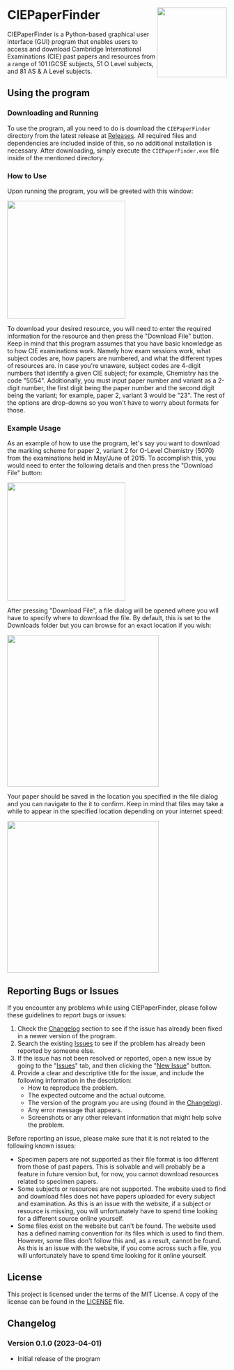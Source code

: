 # CIEPaperFinder [<img style="float: right;" src="https://i.postimg.cc/DZzkRQtm/README-Icon.png" width="160">](https://postimg.cc/FfwBLSFQ)

CIEPaperFinder is a Python-based graphical user interface (GUI) program that enables users to access and download Cambridge International Examinations (CIE) past papers and resources from a range of 101 IGCSE subjects, 51 O Level subjects, and 81 AS & A Level subjects.

## Using the program

### Downloading and Running

To use the program, all you need to do is download the `CIEPaperFinder` directory from the latest release at [Releases](https://github.com/Ali246801232/CIEPaperFinder/releases). All required files and dependencies are included inside of this, so no additional installation is necessary. After downloading, simply execute the `CIEPaperFinder.exe` file inside of the mentioned directory.

### How to Use

Upon running the program, you will be greeted with this window:

[<img src="https://i.postimg.cc/WzFR1Npv/README-Blank-Window.png" width="271">](https://postimg.cc/ZvSsfhy7)

To download your desired resource, you will need to enter the required information for the resource and then press the "Download File" button. Keep in mind that this program assumes that you have basic knowledge as to how CIE examinations work. Namely how exam sessions work, what subject codes are, how papers are numbered, and what the different types of resources are. In case you're unaware, subject codes are 4-digit numbers that identify a given CIE subject; for example, Chemistry has the code "5054". Additionally, you must input paper number and variant as a 2-digit number, the first digit being the paper number and the second digit being the variant; for example, paper 2, variant 3 would be "23". The rest of the options are drop-downs so you won't have to worry about formats for those.

### Example Usage

As an example of how to use the program, let's say you want to download the marking scheme for paper 2, variant 2 for O-Level Chemistry (5070) from the examinations held in May/June of 2015. To accomplish this, you would need to enter the following details and then press the "Download File" button:

[<img src="https://i.postimg.cc/LX0KSYpD/README-Filled-Window.png" width="271">](https://postimg.cc/5YvkqtjQ)

After pressing "Download File", a file dialog will be opened where you will have to specify where to download the file. By default, this is set to the Downloads folder but you can browse for an exact location if you wish:

[<img src="https://i.postimg.cc/c12y5nT4/README-Save-As-Window.png" width="348">](https://postimg.cc/hhL5XhHH)

Your paper should be saved in the location you specified in the file dialog and you can navigate to the it to confirm. Keep in mind that files may take a while to appear in the specified location depending on your internet speed:

[<img src="https://i.postimg.cc/HnfqJqj7/README-Downloaded-File.png" width="348">](https://postimg.cc/FkVW8ny9)

## Reporting Bugs or Issues

If you encounter any problems while using CIEPaperFinder, please follow these guidelines to report bugs or issues:

1. Check the [Changelog](https://github.com/Ali246801232/CIEPaperFinder/blob/main/README.md#changelog) section to see if the issue has already been fixed in a newer version of the program.
2. Search the existing [Issues](https://github.com/Ali246801232/CIEPaperFinder/issues) to see if the problem has already been reported by someone else.
3. If the issue has not been resolved or reported, open a new issue by going to the "[Issues](https://github.com/Ali246801232/CIEPaperFinder/issues)" tab, and then clicking the "[New Issue](https://github.com/Ali246801232/CIEPaperFinder/issues/new/choose)" button.
4. Provide a clear and descriptive title for the issue, and include the following information in the description:
   - How to reproduce the problem.
   - The expected outcome and the actual outcome.
   - The version of the program you are using (found in the [Changelog](https://github.com/Ali246801232/CIEPaperFinder/blob/main/README.md#changelog)).
   - Any error message that appears.
   - Screenshots or any other relevant information that might help solve the problem.

Before reporting an issue, please make sure that it is not related to the following known issues:

- Specimen papers are not supported as their file format is too different from those of past papers. This is solvable and will probably be a feature in future version but, for now, you cannot download resources related to specimen papers.
- Some subjects or resources are not supported. The website used to find and download files does not have papers uploaded for every subject and examination. As this is an issue with the website, if a subject or resource is missing, you will unfortunately have to spend time looking for a different source online yourself.
- Some files exist on the website but can't be found. The website used has a defined naming convention for its files which is used to find them. However, some files don't follow this and, as a result, cannot be found. As this is an issue with the website, if you come across such a file, you will unfortunately have to spend time looking for it online yourself.

## License

This project is licensed under the terms of the MIT License. A copy of the license can be found in the [LICENSE](LICENSE) file.

## Changelog

### Version 0.1.0 (2023-04-01)
- Initial release of the program
